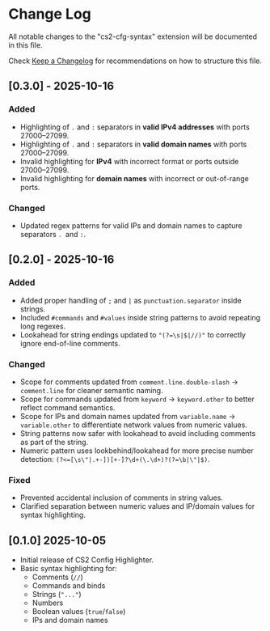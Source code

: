 # Change Log

All notable changes to the "cs2-cfg-syntax" extension will be documented in this file.

Check [Keep a Changelog](http://keepachangelog.com/) for recommendations on how to structure this file.

## [0.3.0] - 2025-10-16

### Added

-   Highlighting of `.` and `:` separators in **valid IPv4 addresses** with ports 27000–27099.
-   Highlighting of `.` and `:` separators in **valid domain names** with ports 27000–27099.
-   Invalid highlighting for **IPv4** with incorrect format or ports outside 27000–27099.
-   Invalid highlighting for **domain names** with incorrect or out-of-range ports.

### Changed

-   Updated regex patterns for valid IPs and domain names to capture separators `. `and `:`.

## [0.2.0] - 2025-10-16

### Added

-   Added proper handling of `;` and `|` as `punctuation.separator` inside strings.
-   Included `#commands` and `#values` inside string patterns to avoid repeating long regexes.
-   Lookahead for string endings updated to `"(?=\s|$|//)"` to correctly ignore end-of-line comments.

### Changed

-   Scope for comments updated from `comment.line.double-slash` → `comment.line` for cleaner semantic naming.
-   Scope for commands updated from `keyword` → `keyword.other` to better reflect command semantics.
-   Scope for IPs and domain names updated from `variable.name` → `variable.other` to differentiate network values from numeric values.
-   String patterns now safer with lookahead to avoid including comments as part of the string.
-   Numeric pattern uses lookbehind/lookahead for more precise number detection: `(?<=[\s\"|.+-])[+-]?\d+(\.\d+)?(?=\b|\"|$)`.

### Fixed

-   Prevented accidental inclusion of comments in string values.
-   Clarified separation between numeric values and IP/domain values for syntax highlighting.

## [0.1.0] 2025-10-05

-   Initial release of CS2 Config Highlighter.
-   Basic syntax highlighting for:
    -   Comments (`//`)
    -   Commands and binds
    -   Strings (`"..."`)
    -   Numbers
    -   Boolean values (`true`/`false`)
    -   IPs and domain names
